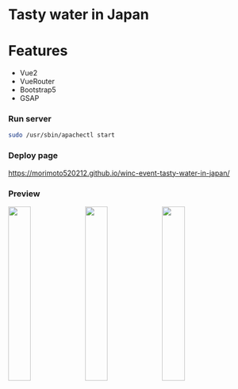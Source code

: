 # Tasty water in Japan

# Features
- Vue2
- VueRouter
- Bootstrap5
- GSAP

### Run server

```bash
sudo /usr/sbin/apachectl start
```

### Deploy page
https://morimoto520212.github.io/winc-event-tasty-water-in-japan/

### Preview
<img width="30%" src="https://media.discordapp.net/attachments/795256291655155755/1166683487303122964/Screenshot_20231025-191751.png?ex=654b61ab&is=6538ecab&hm=cb2779374f9bec46693b291287be5158b00730fe71344c495fde1a06035e03aa" />

<img width="30%" src="https://media.discordapp.net/attachments/795256291655155755/1166684350239223818/Screenshot_20231025-191811.png?ex=654b6279&is=6538ed79&hm=8eada21755de3f4628d76bf9bb3ee7363b0126f852f44307e1dec2cf01106d4a&" />

<img width="30%" src="https://media.discordapp.net/attachments/795256291655155755/1166684349756874862/Screenshot_20231025-191736.png?ex=654b6278&is=6538ed78&hm=1748c011f34d37cb5fad2f0bf4be114bd3c428b492fc2e196d3b1aa1f2c53264&" />

